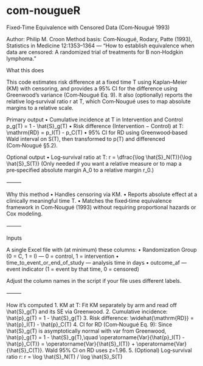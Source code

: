 # com-nougueR
Fixed‑Time Equivalence with Censored Data (Com‑Nougué 1993)

Author: Philip M. Croon
Method basis: Com‑Nougué, Rodary, Patte (1993), Statistics in Medicine 12:1353–1364 — “How to establish equivalence when data are censored: A randomized trial of treatments for B non‑Hodgkin lymphoma.”

What this does

This code estimates risk difference at a fixed time T using Kaplan–Meier (KM) with censoring, and provides a 95% CI for the difference using Greenwood’s variance (Com‑Nougué Eq. 9). It also (optionally) reports the relative log‑survival ratio r at T, which Com‑Nougué uses to map absolute margins to a relative scale.

Primary output
	•	Cumulative incidence at T in Intervention and Control
p_g(T) = 1 - \hat{S}_g(T)
	•	Risk difference (Intervention − Control) at T:
\mathrm{RD} = p_I(T) - p_C(T)
	•	95% CI for RD using Greenwood‑based Wald interval on S(T), then transformed to p(T) and differenced (Com‑Nougué §5.2).

Optional output
	•	Log‑survival ratio at T:
r = \dfrac{\log \hat{S}_N(T)}{\log \hat{S}_S(T)}
(Only needed if you want a relative measure or to map a pre‑specified absolute margin A_0 to a relative margin r_0.)

⸻

Why this method
	•	Handles censoring via KM.
	•	Reports absolute effect at a clinically meaningful time T.
	•	Matches the fixed‑time equivalence framework in Com‑Nougué (1993) without requiring proportional hazards or Cox modeling.

⸻

Inputs

A single Excel file with (at minimum) these columns:
	•	Randomization Group (0 = C, 1 = I) — 0 = control, 1 = intervention
	•	time_to_event_or_end_of_study — analysis time in days
	•	outcome_af — event indicator (1 = event by that time, 0 = censored)

Adjust the column names in the script if your file uses different labels.

⸻

How it’s computed
	1.	KM at T:
Fit KM separately by arm and read off \hat{S}_g(T) and its SE via Greenwood.
	2.	Cumulative incidence:
\hat{p}_g(T) = 1 - \hat{S}_g(T)
	3.	Risk difference:
\widehat{\mathrm{RD}} = \hat{p}_I(T) - \hat{p}_C(T)
	4.	CI for RD (Com‑Nougué Eq. 9):
Since \hat{S}_g(T) is asymptotically normal with var from Greenwood,
\hat{p}_g(T) = 1 - \hat{S}_g(T),\quad
\operatorname{Var}\{\hat{p}_I(T) - \hat{p}_C(T)\}
= \operatorname{Var}\{\hat{S}_I(T)\} + \operatorname{Var}\{\hat{S}_C(T)\}.
Wald 95% CI on RD uses z=1.96.
	5.	(Optional) Log‑survival ratio r:
r = \log \hat{S}_N(T) / \log \hat{S}_S(T)


